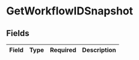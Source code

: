 # GetWorkflowIDSnapshot


## Fields

| Field       | Type        | Required    | Description |
| ----------- | ----------- | ----------- | ----------- |